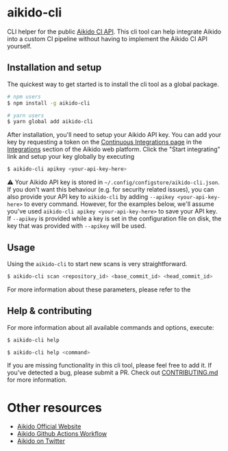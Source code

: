 # aikido-cli

<!-- [![NPM Version](http://img.shields.io/npm/v/aikido-cli.svg?style=flat)](https://www.npmjs.org/package/aikido-cli)
[![NPM Downloads](https://img.shields.io/npm/dm/aikido-cli.svg?style=flat)](https://npmcharts.com/compare/aikido-cli?minimal=true)
[![Install Size](https://packagephobia.now.sh/badge?p=aikido-cli)](https://packagephobia.now.sh/result?p=aikido-cli) -->

CLI helper for the public [Aikido CI API](https://aikido-dev.notion.site/aikido-dev/Aikido-CI-API-78d318b5f5f7477ab072e12f94b21374). This cli tool can help integrate Aikido into a custom CI pipeline without having to implement the Aikido CI API yourself.

## Installation and setup

The quickest way to get started is to install the cli tool as a global package.

```sh
# npm users
$ npm install -g aikido-cli

# yarn users
$ yarn global add aikido-cli
```

After installation, you'll need to setup your Aikido API key. You can add your key by requesting a token on the [Continuous Integrations page](https://app.aikido.dev/settings/integrations/continuous-integration) in the [Integrations](https://app.aikido.dev/settings/integrations) section of the Aikido web platform. Click the "Start integrating" link and setup your key globally by executing

```sh
$ aikido-cli apikey <your-api-key-here>
```

⚠️ Your Aikido API key is stored in `~/.config/configstore/aikido-cli.json`. If you don't want this behaviour (e.g. for security related issues), you can also provide your API key to `aikido-cli` by adding `--apikey <your-api-key-here>` to every command. However, for the examples below, we'll assume you've used `aikido-cli apikey <your-api-key-here>` to save your API key. If `--apikey` is provided while a key is set in the configuration file on disk, the key that was provided with `--apikey` will be used.

## Usage

Using the `aikido-cli` to start new scans is very straightforward.

```sh
$ aikido-cli scan <repository_id> <base_commit_id> <head_commit_id>
```

For more information about these parameters, please refer to the

## Help & contributing

For more information about all available commands and options, execute:

```sh
$ aikido-cli help
```

```sh
$ aikido-cli help <command>
```

If you are missing functionality in this cli tool, please feel free to add it. If you've detected a bug, please submit a PR. Check out [CONTRIBUTING.md](CONTRIBUTING.md) for more information.


# Other resources

- [Aikido Official Website](https://aikido.dev)
- [Aikido Github Actions Workflow](https://github.com/AikidoSec/github-actions-workflow)
- [Aikido on Twitter](https://twitter.com/AikidoSecurity)


